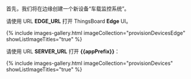 首先，我们将在边缘创建一个新设备“车载监控系统”。

请使用 URL **EDGE_URL** 打开 ThingsBoard **Edge** UI。

{% include images-gallery.html imageCollection="provisionDevicesEdge" showListImageTitles="true" %}

请使用 URL **SERVER_URL** 打开 **{{appPrefix}}**：

{% include images-gallery.html imageCollection="provisionDevices" showListImageTitles="true" %}
